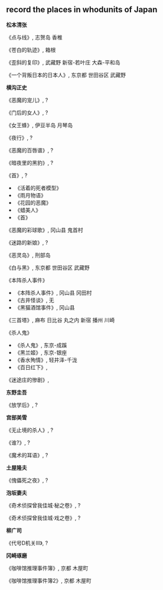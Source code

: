 ## record the places in whodunits of Japan

**松本清张**

《点与线》, 志贺岛 香椎

《苍白的轨迹》, 箱根

《歪斜的复印》, 武藏野 新宿-若叶庄 大森-平和岛

《一个背叛日本的日本人》, 东京都 世田谷区 武藏野

**横沟正史**

《恶魔的宠儿》, ?

《门后的女人》, ?

《女王蜂》, 伊豆半岛 月琴岛

《夜行》, ?

《恶魔的百唇谱》, ?

《暗夜里的黑豹》, ?

《首》, ?  

  * 《活着的死者模型》
  * 《雨月物语》
  * 《花园的恶魔》
  * 《蜡美人》
  * 《首》
 
《恶魔的彩球歌》, 冈山县 鬼首村

《迷路的新娘》, ?

《恶灵岛》, 刑部岛
 
《白与黑》, 东京都 世田谷区 武藏野
 
《本阵杀人事件》
 
  * 《本阵杀人事件》, 冈山县 冈田村
  * 《古井怪谈》, 无
  * 《黑猫酒馆事件》, 冈山县
  
《三首塔》, 麻布 日比谷 丸之内 新宿 播州 川崎

《杀人鬼》

  * 《杀人鬼》, 东京-成蹊
  * 《黑兰姬》, 东京-银座
  * 《香水殉情》, 轻井泽-千泷
  * 《百日红下》,

《迷途庄的惨剧》, 
  
**东野圭吾**

《放学后》, ?

**宫部美雪**

《无止境的杀人》, ?

《谁?》, ?

《魔术的耳语》, ?

**土屋隆夫**

《傀儡死之夜》, ?

**泡坂妻夫**

《奇术侦探曾我佳城·秘之卷》, ?

《奇术侦探曾我佳城·戏之卷》, ?

**柳广司**

《代号D机关Ⅲ》, ?

**冈崎琢磨**

《咖啡馆推理事件簿》, 京都 木屋町

《咖啡馆推理事件簿2》, 京都 木屋町  